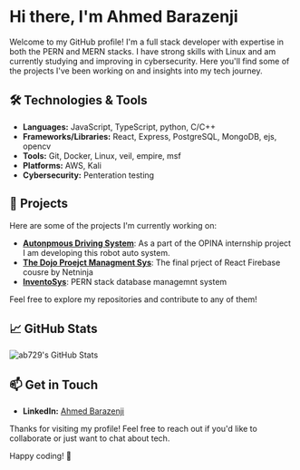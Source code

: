 # Hi there, I'm Ahmed Barazenji 

Welcome to my GitHub profile! I'm a full stack developer with expertise in both the PERN and MERN stacks. I have strong skills with Linux and am currently studying and improving in cybersecurity. Here you'll find some of the projects I've been working on and insights into my tech journey.

## 🛠️ Technologies & Tools

- **Languages:** JavaScript, TypeScript, python, C/C++
- **Frameworks/Libraries:** React, Express, PostgreSQL, MongoDB, ejs, opencv
- **Tools:** Git, Docker, Linux, veil, empire, msf
- **Platforms:** AWS, Kali
- **Cybersecurity:** Penteration testing

## 🌟 Projects

Here are some of the projects I'm currently working on:

- [**Autonpmous Driving System**]([link-to-project](https://github.com/ab729/OPINA-Simulation-robot)): As a part of the OPINA internship project I am developing this robot auto system.
- [**The Dojo Proejct Managment Sys**](https://github.com/ab729/the-dojo-v2): The final prject of React Firebase cousre by Netninja
- [**InventoSys**]([https://github.com/ab729/the-dojo-v2](https://github.com/ab729/Database-Managment-System-Project-InventoSys)): PERN stack database managemnt system


Feel free to explore my repositories and contribute to any of them!

## 📈 GitHub Stats

<img src="https://github-readme-stats.vercel.app/api/top-langs/?username=ab729&theme=dark&show_icons=true&hide_border=true&layout=compact" alt="ab729's GitHub Stats" />

## 📫 Get in Touch

- **LinkedIn:** [Ahmed Barazenji]([link-to-your-linkedin-profile](https://www.linkedin.com/in/ahmed-barazenji-b0a219231/))

Thanks for visiting my profile! Feel free to reach out if you'd like to collaborate or just want to chat about tech.

Happy coding! 🚀
